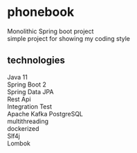 # phonebook
Monolithic Spring boot project \
simple project for showing my coding style

## technologies
Java 11 \
Spring Boot 2 \
Spring Data JPA \
Rest Api \
Integration Test \
Apache Kafka
PostgreSQL \
multithreading \
dockerized \
Slf4j \
Lombok
